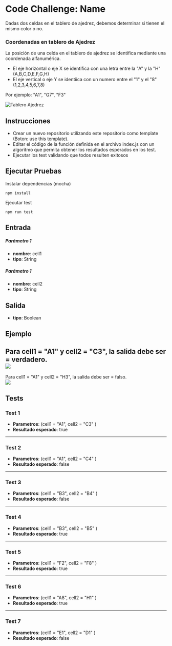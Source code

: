 # Code Challenge: Name

Dadas dos celdas en el tablero de ajedrez, debemos determinar si tienen el mismo color o no.

### Coordenadas en tablero de Ajedrez
La posición de una celda en el tablero de ajedrez se identifica mediante una coordenada alfanumérica.   

- El eje horizontal o eje X se identifica con una letra entre la "A" y la "H" (A,B,C,D,E,F,G,H)  
- El eje vertical o eje Y se identiica con un numero entre el "1" y el "8" (1,2,3,4,5,6,7,8)  

Por ejemplo: "A1", "G7", "F3"  

![Tablero Ajedrez](https://firebasestorage.googleapis.com/v0/b/fullstack-extraordinary.appspot.com/o/TheCodeChallenge%2FtablerAjedrez.jpg?alt=media&token=d6ba9a45-7646-49a1-b7c2-45138e9df7fd)


## Instrucciones
- Crear un nuevo repositorio utilizando este repositorio como template (Boton: use this template).
- Editar el código de la función definida en el archivo index.js con un algoritmo que permita obtener los resultados esperados en los test.
- Ejecutar los test validando que todos resulten exitosos

## Ejecutar Pruebas

Instalar dependencias (mocha)
```
npm install
```

Ejecutar test
```
npm run test
```
## Entrada

##### Parámetro 1
- **nombre**: cell1
- **tipo**: String

##### Parámetro 1
- **nombre**: cell2
- **tipo**: String

## Salida

- **tipo**: Boolean

## Ejemplo
Para cell1 = "A1" y cell2 = "C3", la salida debe ser = verdadero.  
![](https://firebasestorage.googleapis.com/v0/b/fullstack-extraordinary.appspot.com/o/TheCodeChallenge%2Fajedrez_color.png?alt=media&token=bb97f338-796a-40f1-ba8d-0b23c56c6707)
---  

Para cell1 = "A1" y cell2 = "H3", la salida debe ser = falso.  
![](https://firebasestorage.googleapis.com/v0/b/fullstack-extraordinary.appspot.com/o/TheCodeChallenge%2Fagedrez_color2.png?alt=media&token=91a123c5-4c2d-4ae6-90c9-f9460cba231a)


## Tests

### Test 1  

- **Parametros**: (cell1 = "A1", cell2 = "C3" ) 
- **Resultado esperado**: true
---
### Test 2  

- **Parametros**: (cell1 = "A1", cell2 = "C4" ) 
- **Resultado esperado**: false
---
### Test 3  

- **Parametros**: (cell1 = "B3", cell2 = "B4" ) 
- **Resultado esperado**: false
---
### Test 4  

- **Parametros**: (cell1 = "B3", cell2 = "B5" ) 
- **Resultado esperado**: true
---
### Test 5  

- **Parametros**: (cell1 = "F2", cell2 = "F8" ) 
- **Resultado esperado**: true
---
### Test 6 

- **Parametros**: (cell1 = "A8", cell2 = "H1" ) 
- **Resultado esperado**: true
---
### Test 7 

- **Parametros**: (cell1 = "E1", cell2 = "D1" ) 
- **Resultado esperado**: false
